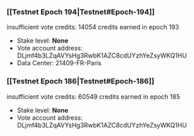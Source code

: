 ### [[Testnet Epoch 194|Testnet#Epoch-194]]
insufficient vote credits: 14054 credits earned in epoch 193
* Stake level: **None**
* Vote account address: DLjmf4b3LZqAVYsHg3RwbK1AZC8cdUYzhYeZsyWKQ1HU
* Data Center: 21409-FR-Paris
### [[Testnet Epoch 186|Testnet#Epoch-186]]
insufficient vote credits: 60549 credits earned in epoch 185
* Stake level: **None**
* Vote account address: DLjmf4b3LZqAVYsHg3RwbK1AZC8cdUYzhYeZsyWKQ1HU
